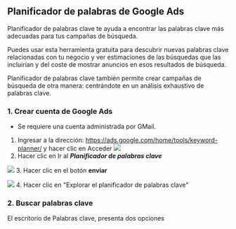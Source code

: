 



## Planificador de palabras de Google Ads
Planificador de palabras clave te ayuda a encontrar las palabras clave más adecuadas para tus campañas de búsqueda.

Puedes usar esta herramienta gratuita para descubrir nuevas palabras clave relacionadas con tu negocio y ver estimaciones de las búsquedas que las incluirían y del coste de mostrar anuncios en esos resultados de búsqueda.

Planificador de palabras clave también permite crear campañas de búsqueda de otra manera: centrándote en un análisis exhaustivo de palabras clave.

### 1. Crear cuenta de Google Ads
- Se requiere una cuenta administrada por GMail.

1. Ingresar a la dirección: https://ads.google.com/home/tools/keyword-planner/ y hacer clic en Acceder
![](https://i.imgur.com/tDX1BhD.png)
2. Hacer clic en Ir al ***Planificador de palabras clave***

![](https://i.imgur.com/o0z8TEc.png.  )
3. Hacer clic en el botón **enviar**

![](https://i.imgur.com/Jzc9lZg.png)
4. Hacer clic en "Explorar el planificador de palabras clave"

### 2. Buscar palabras clave
El escritorio de Palabras clave, presenta dos opciones 




<!--stackedit_data:
eyJoaXN0b3J5IjpbLTI2MDc3MjkzMyw3OTUzNjgwMzNdfQ==
-->